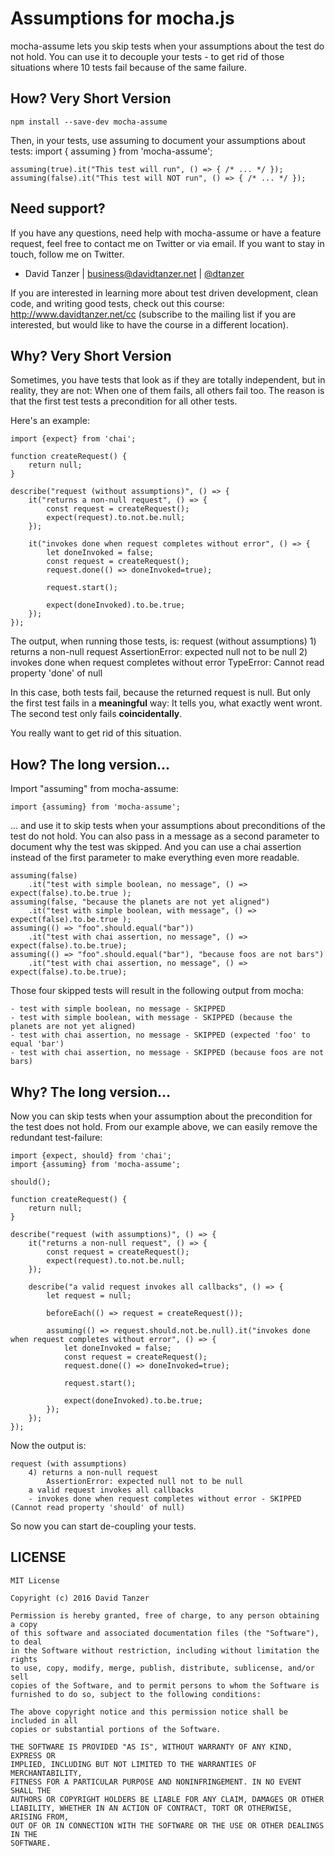 # Assumptions for mocha.js

mocha-assume lets you skip tests when your assumptions about the test do not hold. You can use it to decouple your tests - to get rid of those situations where 10 tests fail because of the same failure.

## How? Very Short Version

    npm install --save-dev mocha-assume

Then, in your tests, use assuming to document your assumptions about tests:
    import { assuming } from 'mocha-assume';

    assuming(true).it("This test will run", () => { /* ... */ });
    assuming(false).it("This test will NOT run", () => { /* ... */ });

## Need support?

If you have any questions, need help with mocha-assume or have a feature request, feel free to contact me on Twitter or via email. If you want to stay in touch, follow me on Twitter.

* David Tanzer | business@davidtanzer.net | <a href="https://twitter.com/dtanzer">@dtanzer</a>

If you are interested in learning more about test driven development, clean code, and writing good tests, check out this course: http://www.davidtanzer.net/cc (subscribe to the mailing list if you are interested, but would like to have the course in a different location).

## Why? Very Short Version

Sometimes, you have tests that look as if they are totally independent, but in reality, they are not: When one of them fails, all others fail too. The reason is that the first test tests a precondition for all other tests.

Here's an example:

    import {expect} from 'chai';

    function createRequest() {
        return null;
    }

    describe("request (without assumptions)", () => {
        it("returns a non-null request", () => {
            const request = createRequest();
            expect(request).to.not.be.null;
        });

        it("invokes done when request completes without error", () => {
            let doneInvoked = false;
            const request = createRequest();
            request.done(() => doneInvoked=true);
            
            request.start();
            
            expect(doneInvoked).to.be.true;
        });
    });

The output, when running those tests, is:
    request (without assumptions)
        1) returns a non-null request
            AssertionError: expected null not to be null
        2) invokes done when request completes without error
            TypeError: Cannot read property 'done' of null

In this case, both tests fail, because the returned request is null. But only the first test fails in a **meaningful** way: It tells you, what exactly went wront. The second test only fails **coincidentally**.

You really want to get rid of this situation.

## How? The long version...

Import "assuming" from mocha-assume:

    import {assuming} from 'mocha-assume';

... and use it to skip tests when your assumptions about preconditions of the test do not hold. You can also pass in a message as a second parameter to document why the test was skipped. And you can use a chai assertion instead of the first parameter to make everything even more readable.

    assuming(false)
        .it("test with simple boolean, no message", () => expect(false).to.be.true );
    assuming(false, "because the planets are not yet aligned")
        .it("test with simple boolean, with message", () => expect(false).to.be.true );
    assuming(() => "foo".should.equal("bar"))
        .it("test with chai assertion, no message", () => expect(false).to.be.true);
    assuming(() => "foo".should.equal("bar"), "because foos are not bars")
        .it("test with chai assertion, no message", () => expect(false).to.be.true);

Those four skipped tests will result in the following output from mocha:

    - test with simple boolean, no message - SKIPPED
    - test with simple boolean, with message - SKIPPED (because the planets are not yet aligned)
    - test with chai assertion, no message - SKIPPED (expected 'foo' to equal 'bar')
    - test with chai assertion, no message - SKIPPED (because foos are not bars)

## Why? The long version...

Now you can skip tests when your assumption about the precondition for the test does not hold. From our example above, we can easily remove the redundant test-failure:

    import {expect, should} from 'chai';
    import {assuming} from 'mocha-assume';

    should();

    function createRequest() {
        return null;
    }

    describe("request (with assumptions)", () => {
        it("returns a non-null request", () => {
            const request = createRequest();
            expect(request).to.not.be.null;
        });

        describe("a valid request invokes all callbacks", () => {
            let request = null;
            
            beforeEach(() => request = createRequest());

            assuming(() => request.should.not.be.null).it("invokes done when request completes without error", () => {
                let doneInvoked = false;
                const request = createRequest();
                request.done(() => doneInvoked=true);
                
                request.start();
                
                expect(doneInvoked).to.be.true;
            });
        });
    });

Now the output is:

    request (with assumptions)
        4) returns a non-null request
            AssertionError: expected null not to be null
        a valid request invokes all callbacks
        - invokes done when request completes without error - SKIPPED (Cannot read property 'should' of null)

So now you can start de-coupling your tests.

## LICENSE

    MIT License

    Copyright (c) 2016 David Tanzer

    Permission is hereby granted, free of charge, to any person obtaining a copy
    of this software and associated documentation files (the "Software"), to deal
    in the Software without restriction, including without limitation the rights
    to use, copy, modify, merge, publish, distribute, sublicense, and/or sell
    copies of the Software, and to permit persons to whom the Software is
    furnished to do so, subject to the following conditions:

    The above copyright notice and this permission notice shall be included in all
    copies or substantial portions of the Software.

    THE SOFTWARE IS PROVIDED "AS IS", WITHOUT WARRANTY OF ANY KIND, EXPRESS OR
    IMPLIED, INCLUDING BUT NOT LIMITED TO THE WARRANTIES OF MERCHANTABILITY,
    FITNESS FOR A PARTICULAR PURPOSE AND NONINFRINGEMENT. IN NO EVENT SHALL THE
    AUTHORS OR COPYRIGHT HOLDERS BE LIABLE FOR ANY CLAIM, DAMAGES OR OTHER
    LIABILITY, WHETHER IN AN ACTION OF CONTRACT, TORT OR OTHERWISE, ARISING FROM,
    OUT OF OR IN CONNECTION WITH THE SOFTWARE OR THE USE OR OTHER DEALINGS IN THE
    SOFTWARE.
